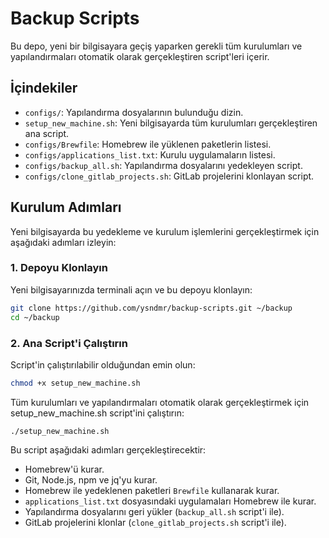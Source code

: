 # Backup Scripts

Bu depo, yeni bir bilgisayara geçiş yaparken gerekli tüm kurulumları ve yapılandırmaları otomatik olarak gerçekleştiren script'leri içerir.

## İçindekiler

- `configs/`: Yapılandırma dosyalarının bulunduğu dizin.
- `setup_new_machine.sh`: Yeni bilgisayarda tüm kurulumları gerçekleştiren ana script.
- `configs/Brewfile`: Homebrew ile yüklenen paketlerin listesi.
- `configs/applications_list.txt`: Kurulu uygulamaların listesi.
- `configs/backup_all.sh`: Yapılandırma dosyalarını yedekleyen script.
- `configs/clone_gitlab_projects.sh`: GitLab projelerini klonlayan script.

## Kurulum Adımları

Yeni bilgisayarda bu yedekleme ve kurulum işlemlerini gerçekleştirmek için aşağıdaki adımları izleyin:

### 1. Depoyu Klonlayın

Yeni bilgisayarınızda terminali açın ve bu depoyu klonlayın:

```sh
git clone https://github.com/ysndmr/backup-scripts.git ~/backup
cd ~/backup
```

###  2. Ana Script'i Çalıştırın
Script'in çalıştırılabilir olduğundan emin olun:

```sh
chmod +x setup_new_machine.sh
```

Tüm kurulumları ve yapılandırmaları otomatik olarak gerçekleştirmek için setup_new_machine.sh script'ini çalıştırın:

```
./setup_new_machine.sh
```
Bu script aşağıdaki adımları gerçekleştirecektir:

- Homebrew'ü kurar.
- Git, Node.js, npm ve jq'yu kurar.
- Homebrew ile yedeklenen paketleri `Brewfile` kullanarak kurar.
- `applications_list.txt` dosyasındaki uygulamaları Homebrew ile kurar.
- Yapılandırma dosyalarını geri yükler (`backup_all.sh` script'i ile).
- GitLab projelerini klonlar (`clone_gitlab_projects.sh` script'i ile).
